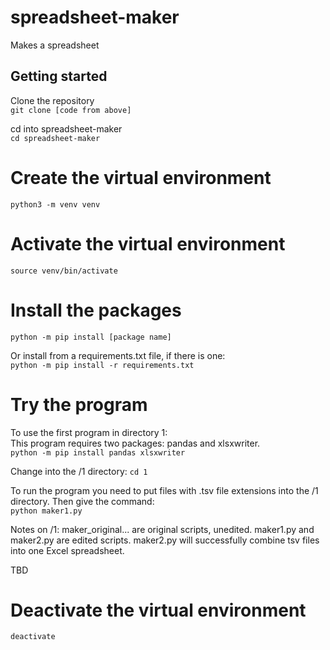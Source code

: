 # spreadsheet-maker
Makes a spreadsheet

## Getting started

Clone the repository  
```git clone [code from above]``` 

cd into spreadsheet-maker  
```cd spreadsheet-maker```

# Create the virtual environment
```python3 -m venv venv```

# Activate the virtual environment
```source venv/bin/activate```

# Install the packages
```python -m pip install [package name]```  
  
Or install from a requirements.txt file, if there is one:  
```python -m pip install -r requirements.txt```

# Try the program
To use the first program in directory 1:  
This program requires two packages: pandas and xlsxwriter.  
```python -m pip install pandas xlsxwriter```  

Change into the /1 directory:
```cd 1```  

To run the program you need to put files with .tsv file extensions into the /1 directory. Then give the command:  
```python maker1.py```  

Notes on /1:
maker_original... are original scripts, unedited.
maker1.py and maker2.py are edited scripts.
maker2.py will successfully combine tsv files into one Excel spreadsheet.







TBD

# Deactivate the virtual environment
```deactivate```
